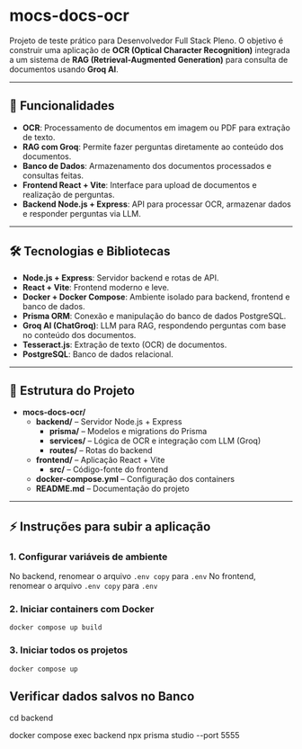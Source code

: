 # mocs-docs-ocr

Projeto de teste prático para Desenvolvedor Full Stack Pleno. O objetivo é construir uma aplicação de **OCR (Optical Character Recognition)** integrada a um sistema de **RAG (Retrieval-Augmented Generation)** para consulta de documentos usando **Groq AI**.

---

## 📌 Funcionalidades

- **OCR**: Processamento de documentos em imagem ou PDF para extração de texto.
- **RAG com Groq**: Permite fazer perguntas diretamente ao conteúdo dos documentos.
- **Banco de Dados**: Armazenamento dos documentos processados e consultas feitas.
- **Frontend React + Vite**: Interface para upload de documentos e realização de perguntas.
- **Backend Node.js + Express**: API para processar OCR, armazenar dados e responder perguntas via LLM.

---

## 🛠 Tecnologias e Bibliotecas

- **Node.js + Express**: Servidor backend e rotas de API.
- **React + Vite**: Frontend moderno e leve.
- **Docker + Docker Compose**: Ambiente isolado para backend, frontend e banco de dados.
- **Prisma ORM**: Conexão e manipulação do banco de dados PostgreSQL.
- **Groq AI (ChatGroq)**: LLM para RAG, respondendo perguntas com base no conteúdo dos documentos.
- **Tesseract.js**: Extração de texto (OCR) de documentos.
- **PostgreSQL**: Banco de dados relacional.

---

## 🚀 Estrutura do Projeto

- **mocs-docs-ocr/**
  - **backend/** – Servidor Node.js + Express
    - **prisma/** – Modelos e migrations do Prisma
    - **services/** – Lógica de OCR e integração com LLM (Groq)
    - **routes/** – Rotas do backend
  - **frontend/** – Aplicação React + Vite
    - **src/** – Código-fonte do frontend
  - **docker-compose.yml** – Configuração dos containers
  - **README.md** – Documentação do projeto

---

## ⚡ Instruções para subir a aplicação

### 1. Configurar variáveis de ambiente

No backend, renomear o arquivo `.env copy` para `.env`
No frontend, renomear o arquivo `.env copy` para `.env`

### 2. Iniciar containers com Docker

`docker compose up build` 

### 3. Iniciar todos os projetos
`docker compose up`

## Verificar dados salvos no Banco 
cd backend

docker compose exec backend npx prisma studio --port 5555